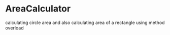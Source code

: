 # AreaCalculator
calculating circle area and also calculating area of a rectangle using method overload 
